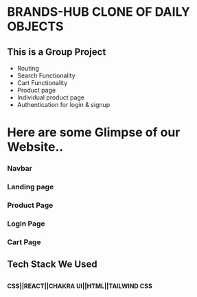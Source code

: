 

# BRANDS-HUB CLONE OF DAILY OBJECTS


<h2>This is a Group Project</h2>
<ul>
 <li>
   Routing</li>
<li>Search Functionality</li>
<li>Cart Functionality</li>
<li>Product page</li>
  <li>Individual product page</li>
<li>Authentication for login & signup</li>

</ul>
<h1>
Here are some Glimpse of our Website..</h1>
<h3>Navbar<h3>
  
  
  
  <h3>Landing page</h3>
  
  
  <h3>Product Page</h3>
  
  
  <h3>Login Page</h3>
    
  
  <h3>Cart Page</h3>
  
  
 
 
 
 <h2> Tech Stack We Used <h2>
   <h4> CSS||REACT||CHAKRA UI||HTML||TAILWIND CSS </h4>
